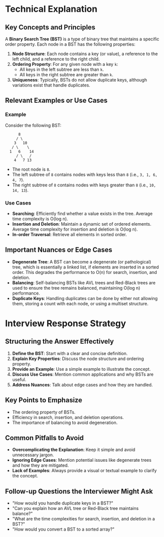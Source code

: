 # Technical Explanation

## Key Concepts and Principles

A **Binary Search Tree (BST)** is a type of binary tree that maintains a specific order property. Each node in a BST has the following properties:

1. **Node Structure**: Each node contains a key (or value), a reference to the left child, and a reference to the right child.
2. **Ordering Property**: For any given node with a key `k`:
   - All keys in the left subtree are less than `k`.
   - All keys in the right subtree are greater than `k`.
3. **Uniqueness**: Typically, BSTs do not allow duplicate keys, although variations exist that handle duplicates.

## Relevant Examples or Use Cases

### Example
Consider the following BST:

```
      8
     / \
    3   10
   / \    \
  1   6    14
     / \   /
    4   7 13
```

- The root node is `8`.
- The left subtree of `8` contains nodes with keys less than `8` (i.e., `3, 1, 6, 4, 7`).
- The right subtree of `8` contains nodes with keys greater than `8` (i.e., `10, 14, 13`).

### Use Cases
- **Searching**: Efficiently find whether a value exists in the tree. Average time complexity is O(log n).
- **Insertion and Deletion**: Maintain a dynamic set of ordered elements. Average time complexity for insertion and deletion is O(log n).
- **In-order Traversal**: Retrieve all elements in sorted order.

## Important Nuances or Edge Cases
- **Degenerate Tree**: A BST can become a degenerate (or pathological) tree, which is essentially a linked list, if elements are inserted in a sorted order. This degrades the performance to O(n) for search, insertion, and deletion.
- **Balancing**: Self-balancing BSTs like AVL trees and Red-Black trees are used to ensure the tree remains balanced, maintaining O(log n) performance.
- **Duplicate Keys**: Handling duplicates can be done by either not allowing them, storing a count with each node, or using a multiset structure.

# Interview Response Strategy

## Structuring the Answer Effectively
1. **Define the BST**: Start with a clear and concise definition.
2. **Explain Key Properties**: Discuss the node structure and ordering property.
3. **Provide an Example**: Use a simple example to illustrate the concept.
4. **Discuss Use Cases**: Mention common applications and why BSTs are useful.
5. **Address Nuances**: Talk about edge cases and how they are handled.

## Key Points to Emphasize
- The ordering property of BSTs.
- Efficiency in search, insertion, and deletion operations.
- The importance of balancing to avoid degeneration.

## Common Pitfalls to Avoid
- **Overcomplicating the Explanation**: Keep it simple and avoid unnecessary jargon.
- **Ignoring Edge Cases**: Mention potential issues like degenerate trees and how they are mitigated.
- **Lack of Examples**: Always provide a visual or textual example to clarify the concept.

## Follow-up Questions the Interviewer Might Ask
- "How would you handle duplicate keys in a BST?"
- "Can you explain how an AVL tree or Red-Black tree maintains balance?"
- "What are the time complexities for search, insertion, and deletion in a BST?"
- "How would you convert a BST to a sorted array?"
